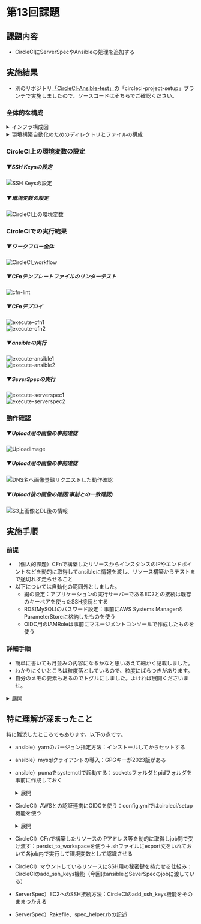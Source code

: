 # 第13回課題
## 課題内容  
- CircleCIにServerSpecやAnsibleの処理を追加する
## 実施結果
- 別のリポジトリ[「CircleCI-Ansible-test」](https://github.com/kawasaki8108/CircleCI-Ansible-test/tree/circleci-project-setup)の「circleci-project-setup」ブランチで実施しましたので、ソースコードはそちらでご確認ください。
### 全体的な構成
<details>
<summary>インフラ構成図</summary>

![circleci-cfn-ansible-serverspecのインフラ構成図(白背景)](image_13/circleci-cfn-ansible-serverspecのインフラ構成図(白背景).png)
</details>

<details>
<summary>環境構築自動化のためのディレクトリとファイルの構成</summary>

```
$ tree
.
├── README.md
├── ansible
│   ├── inventory
│   │   └── target.yml
│   ├── roles
│   │   ├── app_clone
│   │   │   └── tasks
│   │   │       └── main.yml
│   │   ├── appserver-env-setup
│   │   │   ├── files
│   │   │   │   └── puma.service
│   │   │   ├── handlers
│   │   │   │   └── main.yml
│   │   │   ├── tasks
│   │   │   │   └── main.yml
│   │   │   └── templates
│   │   │       ├── application.rb.j2
│   │   │       ├── database.yml.j2
│   │   │       ├── development.rb.j2
│   │   │       └── storage.yml.j2
│   │   ├── git
│   │   │   └── tasks
│   │   │       └── main.yml
│   │   ├── mysql
│   │   │   └── tasks
│   │   │       └── main.yml
│   │   ├── ruby-bundler
│   │   │   ├── tasks
│   │   │   │   └── main.yml
│   │   │   └── vars
│   │   │       └── main.yml
│   │   ├── webserver-env-setup
│   │   │   ├── files
│   │   │   │   └── index.html
│   │   │   ├── handlers
│   │   │   │   └── main.yml
│   │   │   ├── tasks
│   │   │   │   └── main.yml
│   │   │   └── templates
│   │   │       ├── index.html.j2
│   │   │       └── nginx.conf.j2
│   │   └── yum-update
│   │       └── tasks
│   │           └── main.yml
│   └── site.yml
├── ansible.cfg
├── cloudformation
│   ├── alb-05.yml
│   ├── ec2-03.yml
│   ├── rds-04.yml
│   ├── s3-06.yml
│   ├── sg-02.yml
│   └── vpc-01.yml
└── serverspec
    ├── Rakefile
    └── spec
        ├── spec_helper.rb
        └── target
            └── target_test_spec.rb
```
</details>

### CircleCI上の環境変数の設定
##### ▼SSH Keysの設定<br>
![SSH Keysの設定](image_13/SSH_Keys.png)
##### ▼環境変数の設定<br>
![CircleCI上の環境変数](image_13/CircleCI上の環境変数.png)
### CircleCIでの実行結果
##### ▼ワークフロー全体
![CircleCI_workflow](image_13/CircleCI_workflow.png)
##### ▼CFnテンプレートファイルのリンターテスト
![cfn-lint](image_13/cfn-lint.png)
##### ▼CFnデプロイ
![execute-cfn1](image_13/execute-cfn1.png)<br>
![execute-cfn2](image_13/execute-cfn2.png)
##### ▼ansibleの実行
![execute-ansible1](image_13/execute-ansible1.png)<br>
![execute-ansible2](image_13/execute-ansible2.png)
##### ▼SeverSpecの実行
![execute-serverspec1](image_13/execute-serverspec1.png)<br>
![execute-serverspec2](image_13/execute-serverspec2.png)
### 動作確認
##### ▼Upload用の画像の事前確認
![UploadImage](image_13/UploadImage.png)
##### ▼Upload用の画像の事前確認
![DNS名へ画像登録リクエストした動作確認](image_13/DNS名へ画像登録リクエストした動作確認.png)
##### ▼Upload後の画像の確認(事前との一致確認)
![S3上画像とDL後の情報](image_13/S3上画像とDL後の情報.png)


## 実施手順
### 前提
- （個人的課題）CFnで構築したリソースからインスタンスのIPやエンドポイントなどを動的に取得してansibleに情報を渡し、リソース構築からテストまで途切れず走らせること
- 以下については自動化の範囲外としました。
  - 鍵の設定：アプリケーションの実行サーバーであるEC2との接続は既存のキーペアを使ったSSH接続とする
  - RDS(MySQL)のパスワード設定：事前にAWS Systems ManagerのParameterStoreに格納したものを使う
  - OIDC用のIAMRoleは事前にマネージメントコンソールで作成したものを使う
### 詳細手順
- 簡単に書いても月並みの内容になるかなと思いあえて細かく記載しました。
- わかりにくいところは粒度落としているので、粒度にばらつきがあります。
- 自分のメモの要素もあるのでトグルにしました。よければ展開くださいませ。
<details>
<summary>展開</summary>

1. ansibleの実行環境構築のため、ローカル(WinPC)にWSL2(ディストリビューション：Ubuntu-22.04)を導入
2. UbuntuにPythonとpipによりAnsibleを導入（[公式](https://docs.ansible.com/ansible/2.9_ja/installation_guide/intro_installation.html)参照）
3. [ローカルUbuntuのAnsibleからアドホックコマンドで、ターゲットノードのEC2インスタンスへコマンドをなげられるか確認](https://zenn.dev/kawasaki8108/articles/20240225-ansibleadhoc)
4. [ローカルWSL2のAnsible-playbookでEC2にwebサーバーを導入しモジュールの使い方やファイルの変更し方を理解する](https://zenn.dev/kawasaki8108/articles/20240302-plybkwbsrvr)
5. [第5回](https://github.com/kawasaki8108/RaiseTech/blob/main/lecture05.md)で使用した[Railsのサンプルアプリケーション](https://github.com/yuta-ushijima/raisetech-live8-sample-app)の実行環境を構築できるようにansible-playbook用のymlファイルを作成する
    - 第5回で実施したときはアプリケーションサーバーはunicornを使っていましたが、rubyのバージョンアップに伴いpumaに変更されたので、pumaを使用する方針としました。
    - rubyはrbenvを使って導入することにしました。
    - ansible-galaxyを使ってroleの機能を使いました。
6. ローカルのansibleから問題なくアプリケーションの環境構築ができることを確認後、別リポジトリを作成([CircleCI-Ansible-test](https://github.com/kawasaki8108/CircleCI-Ansible-test/tree/circleci-project-setup))し、このリポジトリとCircleCIを連携
7. 「circleci-project-setup」ブランチにansibleフォルダ、ansible.cfgファイルを追加
8. CircleCIのプロジェクト設定のSSH keys機能を使い、事前に保持しているキーペアの中身(秘密鍵の文字列)を`Add SSH Key`で設定(Host nameは空欄でもok)し自動生成されたFingerprint(SHA256ハッシュ値)を環境変数`KEY_FINGERPRINT`の中身として設定
9. CircleCIからansibleを稼働させてコントロールノードにSSH接続＋環境構築できることを確認する
    - CircleCIのansibleのOrbはベースがpython2であるため、Orbを使わずにpython3環境構築できるcimgを使いました。
10. 第10回で使用したCFnテンプレートファイルが格納されたフォルダを前述のブランチに追加
11. CircleCIからCFnを実行するためにOIDCを利用してAWSと認証連携する設定をする
    - AWS側でIAMRoleを作成
      - Cloudformationの実行権限だけではだめで、CFnで作成するリソースを操作する権限が櫃世になる
    - IDプロバイダで自分が使っているCircleCIの情報を登録する
      - プロバイダのURL(OpenID Connect)：`https://oidc.circleci.com/org/組織ID`
      - 対象者：`組織ID`
    - 作成したRoleの信頼エンティティに当該CircleCIの組織IDが認証連携される先として登録する（以下参考）
      - https://zenn.dev/kou_pg_0131/articles/circleci-oidc-aws
      - https://circleci.com/docs/ja/openid-connect-tokens/#limit-role-access-based-on-project
    - CircleCIの環境変数`AWS_ROLE_ARN`をつくり中身に上述で作成したRoleのarnを格納する
12. CircleCIからAWSCLIコマンドによりCFnデプロイするjobを加え、問題なく実行できることを核にする
13. CFnデプロイしたリソースに対してAWS CLIで以下の情報を取得し.shに書き出し、persist_to_workspace機能でjob間で受け渡しできるようにする記述を入れる
    - EC2のグローバルIPv4
    - RDSのエンドポイント
    - ALBのDNS名(Aレコード)
14. CFnデプロイのjob→ansibleのjobがノンストップで流れるか確認する
    - ansibleのjob内でコマンド`source ●●.sh`によりシェル環境変数として設定する
15. 当該ブランチにServerSpecのフォルダ(`severspec-init`を実行した後のフォルダ構成)を追加し、CircleCIのconfig.ymlにServerSpecがEC2に対してSSH接続できる設定を作成する(追記する)
    - 上述の.shをansibleの時と同じく読み込む
    - ~/.ssh/configファイルを作成してHost name、Userの情報を書き出す
16. sercerspecフォルダ内の各種ファイルを編集する
    - `spec_helper.rb`にSSH接続する設定を入れる
    - `Rakefile`にrake specコマンド実行時に読み込むファイル(各種テストを記述したファイル)など基本設定をいれる
    - `●●_spec.rb`にテストの記述を入れる←ファイル名やディレクトリ構成は`Rakefile`内で指定したディレクトリ・ファイル名と揃える
17. CircleCIのconfig.ymlにServerSpecの実行コマンドや環境変数の設定(environmentsの記述)を入れてCircleCIを走らせ問題なくSeverSpecでのテストが実行されることを確認する
18. 以上が問題なく実行完了したら完成

</details>






## 特に理解が深まったこと
特に難渋したところでもあります。以下の点です。
- ansible）yarnのバージョン指定方法：インストールしてからセットする
- ansible）mysqlクライアントの導入：GPGキーが2023版がある
- ansible）pumaをsystemctlで起動する：socketsフォルダとpidフォルダを事前に作成しておく
  <details>
  <summary>展開</summary>

  - ▼pumaが起動できないエラー(ansible上)
  ![pumaが起動できないエラー0(ansible上).png](image_13/pumaが起動できないエラー0(ansible上).png)
  - ▼puma.serviceファイル内に記述されたコマンドを叩いた後のエラー(socketsフォルダがない)
  ![pumaが起動できないエラー1(socketsフォルダがない).png](image_13/pumaが起動できないエラー1(socketsフォルダがない).png)
  - ▼socketsフォルダ追加後再トライしたあとのエラー(pidフォルダがない)
  ![pumaが起動できないエラー2(pidフォルダがない).png](image_13/pumaが起動できないエラー2(pidフォルダがない).png)
  - ▼pidフォルダを追加後再トライして解消した図
  ![pumaが起動するように解消した画像.png](image_13/pumaが起動するように解消した画像.png)
  - ▼解消策をansibleに適用した後のymlファイル
  ![pumaが起動できないエラー0(ansible上).png](image_13/pumaが起動するように解消した画像(ansible).png)

</details>

- CircleCI）AWSとの認証連携にOIDCを使う：config.ymlではcircleci/setup機能を使う
  <details>
  <summary>展開</summary>

  - ▼AWS IAMのIDプロバイダの設定
  ![AWS_IDプロバイダの設定.png](image_13/AWS_IDプロバイダの設定.png)
  - ▼IAMRoleの信頼エンティティの設定画面
  ![IAMRole_信頼エンティティ.png](image_13/IAMRole_信頼エンティティ.png)
  - ▼信頼エンティティ(ポリシー)
    ```
    {
        "Version": "2012-10-17",
        "Statement": [
            {
                "Sid": "",
                "Effect": "Allow",
                "Principal": {
                    "Federated": "arn:aws:iam::AWSカウントID:oidc-provider/oidc.circleci.com/org/CircleCIの組織ID"
                },
                "Action": "sts:AssumeRoleWithWebIdentity"
            }
        ]
    }
    ```

  </details>

- CircleCI）CFnで構築したリソースのIPアドレス等を動的に取得しjob間で受け渡す：persist_to_workspaceを使う＋.shファイルにexport文をいれておいて各job内で実行して環境変数として認識させる
- CircleCI）マウントしているリソースにSSH用の秘密鍵を持たせる仕組み：CircleCIのadd_ssh_keys機能（今回はansibleとSeverSpecのjobに渡している）
- ServerSpec）EC2へのSSH接続方法：CircleCIのadd_ssh_keys機能をそのままつかえる
- ServerSpec）Rakefile、spec_helper.rbの記述

